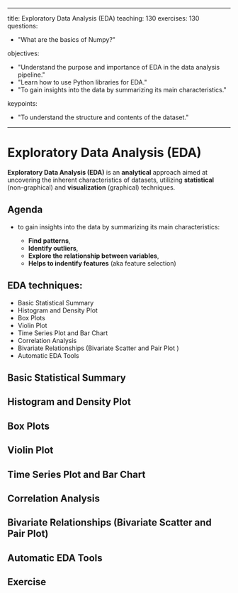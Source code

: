 
---
title: Exploratory Data Analysis (EDA)
teaching: 130
exercises: 130
questions:
- "What are the basics of Numpy?"

objectives:
- "Understand the purpose and importance of EDA in the data analysis pipeline."
- "Learn how to use Python libraries for EDA."
- "To gain insights into the data by summarizing its main characteristics."

keypoints:
- "To understand the structure and contents of the dataset."

---

# Exploratory Data Analysis (EDA)

**Exploratory Data Analysis (EDA)** is an **analytical** approach aimed at uncovering the inherent characteristics of datasets, utilizing **statistical** (non-graphical) and **visualization** (graphical) techniques.

## Agenda

- to gain insights into the data by summarizing its main characteristics:

  - **Find patterns**,
  - **Identify outliers**,
  - **Explore the relationship between variables**,
  - **Helps to indentify features** (aka feature selection)

## EDA techniques:

  - Basic Statistical Summary
  - Histogram and Density Plot
  - Box Plots
  - Violin Plot
  - Time Series Plot and Bar Chart
  - Correlation Analysis
  - Bivariate Relationships (Bivariate Scatter and Pair Plot )
  - Automatic EDA Tools

## Basic Statistical Summary

## Histogram and Density Plot

## Box Plots

## Violin Plot

## Time Series Plot and Bar Chart

## Correlation Analysis

## Bivariate Relationships (Bivariate Scatter and Pair Plot)

## Automatic EDA Tools


## Exercise
